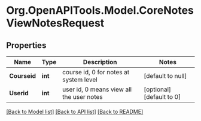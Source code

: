 # Org.OpenAPITools.Model.CoreNotesViewNotesRequest

## Properties

Name | Type | Description | Notes
------------ | ------------- | ------------- | -------------
**Courseid** | **int** | course id, 0 for notes at system level | [default to null]
**Userid** | **int** | user id, 0 means view all the user notes | [optional] [default to 0]

[[Back to Model list]](../README.md#documentation-for-models) [[Back to API list]](../README.md#documentation-for-api-endpoints) [[Back to README]](../README.md)


